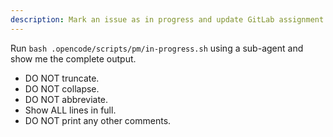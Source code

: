 ```yaml
---
description: Mark an issue as in progress and update GitLab assignment and labels
---
```


Run `bash .opencode/scripts/pm/in-progress.sh` using a sub-agent and show me the complete output.

- DO NOT truncate.
- DO NOT collapse.
- DO NOT abbreviate.
- Show ALL lines in full.
- DO NOT print any other comments.
